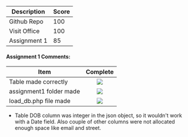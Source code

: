 | Description                             | Score |
|-----------------------------------------|-------|
| Github Repo                             |  100  |
| Visit Office                            |  100 |
| Assignment 1                            |  85  |


#### Assignment 1 Comments:

| Item                             | Complete |
|-----------------------------------------|:-------:|
| Table made correctly                    |  ![](![](http://f.cl.ly/items/1A0d2Q1J1N1u0C3g0C1s/null.gif))  |
| assignment1 folder made                 |  ![](http://f.cl.ly/items/3E231i211n2E042B1U3K/right.png)  |
| load_db.php file made                   |  ![](http://f.cl.ly/items/3E231i211n2E042B1U3K/right.png)  |

- Table DOB column was integer in the json object, so it wouldn't work with a Date field. Also couple of other columns were not allocated enough space like email and street.
